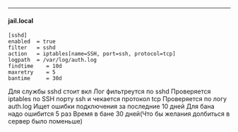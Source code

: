 
---

#### jail.local

```
[sshd]
enabled  = true
filter   = sshd                                                                                                                           
action   = iptables[name=SSH, port=ssh, protocol=tcp]
logpath  = /var/log/auth.log
findtime    = 10d
maxretry    = 5
bantime     = 30d
```

Для службы sshd стоит вкл
Лог фильтреутся по sshd
Проверяется iptables по SSH порту ssh и чекается протокол tcp
Проверяется по логу auth.log
Ищет ошибки подключения за последние 10 дней
Для бана надо ошибится 5 раз
Время в бане 30 дней(Что бы желания долбиться в сервер было поменьше)